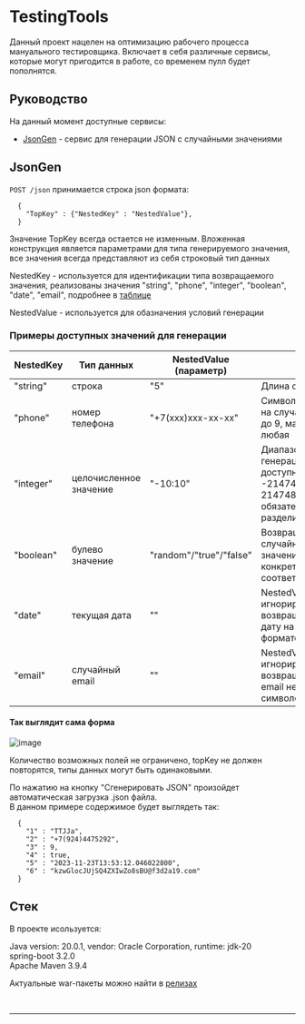 # TestingTools
Данный проект нацелен на оптимизацию рабочего процесса мануального тестировщика. Включает в себя различные сервисы, которые могут пригодится в работе, со временем пулл будет пополнятся.

Руководство
----------------------------
На данный момент доступные сервисы:
- [JsonGen](#jsonGenTitle) - сервис для генерации JSON с случайными значениями

## <a id="jsonGenTitle">JsonGen</a>
`POST /json` принимается строка json формата:<br>
```
  {
    "TopKey" : {"NestedKey" : "NestedValue"},
  }
```
Значение TopKey всегда остается не изменным. Вложенная конструкция является параметрами для типа генерируемого значения, все значения всегда представляют из себя строковый тип данных

NestedKey - используется для идентификации типа возвращаемого значения, реализованы значения "string", "phone", "integer", "boolean", "date", "email", подробнее в [таблице](#jsonGenExampleTable)<br>

NestedValue - используется для обазначения условий генерации

### <a id="jsonGenExampleTable">Примеры доступных значений для генерации</a><br>
|NestedKey|Тип данных|NestedValue (параметр)|Описание|
|---------|----------|----------------------|--------|
|"string" | строка|"5"| Длина строки|
|"phone" | номер телефона|"+7(xxx)xxx-xx-xx" | Символы 'x' заменяются на случайные числа от 0 до 9, маска может быть любая|
|"integer" | целочисленное значение|"-10:10" | Диапазон значений для генерации числа, доступны значения от -2147483647 до 2147483646, обязательный разделитель ':'|
|"boolean" | булево значение|"random"/"true"/"false"| Возвращает случайное("random") значение true/false, либо конкретное("true","false") соответственно|
|"date" | текущая дата|""|NestedValue игнорируется, возвращает текущую дату на сервере в формате UTC+0|
|"email" | случайный email|""|NestedValue игнорируется, возвращает случайный email не длинее 50 символов|

#### Так выглядит сама форма

![image](https://github.com/Bayard1213/TestingTools/assets/25110470/d60c94f8-9bfe-42a0-98a7-7767874641fd)

Количество возможных полей не ограничено, topKey не должен повторятся, типы данных могут быть одинаковыми.

По нажатию на кнопку "Сгенерировать JSON" произойдет автоматическая загрузка .json файла.<br>В данном примере содержимое будет выглядеть так:

```
  {
    "1" : "TTJJa",
    "2" : "+7(924)4475292",
    "3" : 9,
    "4" : true,
    "5" : "2023-11-23T13:53:12.046022800",
    "6" : "kzwGlocJUjSQ4ZXIwZo8sBU@f3d2a19.com"
  }
```
Стек
------------

В проекте исользуется:

Java version: 20.0.1, vendor: Oracle Corporation, runtime: jdk-20<br>
spring-boot 3.2.0<br>
Apache Maven 3.9.4<br>

Актуальные war-пакеты можно найти в [релизах](https://github.com/Bayard1213/TestingTools/releases)

<br><hr> 
